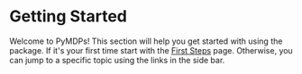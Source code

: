 # Getting Started

Welcome to PyMDPs! This section will help you get started with using the package. If it's your first time start with the [First Steps](first_steps.md) page. Otherwise, you can jump to a specific topic using the links in the side bar.